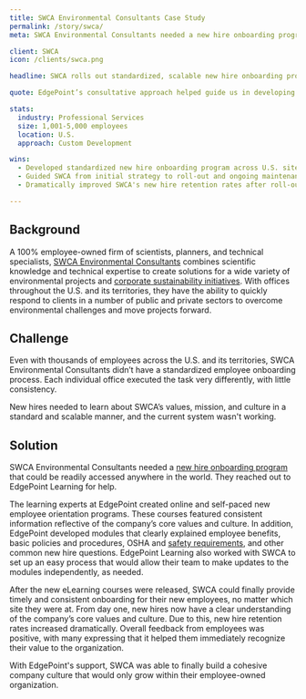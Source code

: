 ```yaml
---
title: SWCA Environmental Consultants Case Study
permalink: /story/swca/
meta: SWCA Environmental Consultants needed a new hire onboarding program that could be readily accessed anywhere. This is how EdgePoint helped. 

client: SWCA
icon: /clients/swca.png

headline: SWCA rolls out standardized, scalable new hire onboarding program

quote: EdgePoint’s consultative approach helped guide us in developing a training program that resulted in standardized training across all of our sites.

stats:
  industry: Professional Services
  size: 1,001-5,000 employees
  location: U.S.
  approach: Custom Development

wins:
  - Developed standardized new hire onboarding program across U.S. sites
  - Guided SWCA from initial strategy to roll-out and ongoing maintenance
  - Dramatically improved SWCA's new hire retention rates after roll-out

---
```

## Background

A 100% employee-owned firm of scientists, planners, and technical specialists, [SWCA Environmental Consultants](https://www.swca.com/) combines scientific knowledge and technical expertise to create solutions for a wide variety of environmental projects and [corporate sustainability initiatives](/blog/examples-of-corporate-sustainability-initiatives/). With offices throughout the U.S. and its territories, they have the ability to quickly respond to clients in a number of public and private sectors to overcome environmental challenges and move projects forward.

## Challenge

Even with thousands of employees across the U.S. and its territories, SWCA Environmental Consultants didn’t have a standardized employee onboarding process. Each individual office executed the task very differently, with little consistency.

New hires needed to learn about SWCA’s values, mission, and culture in a standard and scalable manner, and the current system wasn't working.

## Solution

SWCA Environmental Consultants needed a [new hire onboarding program](/blog/better-new-hire-onboarding/) that could be readily accessed anywhere in the world. They reached out to EdgePoint Learning for help.

The learning experts at EdgePoint created online and self-paced new employee orientation programs. These courses featured consistent information reflective of the company’s core values and culture. In addition, EdgePoint developed modules that clearly explained employee benefits, basic policies and procedures, OSHA and [safety requirements](/blog/employee-safety-training-topics/), and other common new hire questions. EdgePoint Learning also worked with SWCA to set up an easy process that would allow their team to make updates to the modules independently, as needed.

After the new eLearning courses were released, SWCA could finally provide timely and consistent onboarding for their new employees, no matter which site they were at. From day one, new hires now have a clear understanding of the company’s core values and culture. Due to this, new hire retention rates increased dramatically. Overall feedback from employees was positive, with many expressing that it helped them immediately recognize their value to the organization.

With EdgePoint's support, SWCA was able to finally build a cohesive company culture that would only grow within their employee-owned organization.
